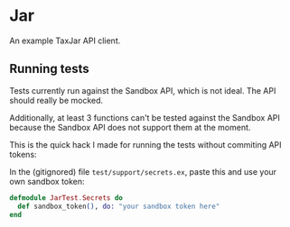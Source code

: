 # Jar

An example TaxJar API client.

## Running tests

Tests currently run against the Sandbox API, which is not ideal.
The API should really be mocked.

Additionally, at least 3 functions can't be tested against the Sandbox API
because the Sandbox API does not support them at the moment.

This is the quick hack I made for running the tests without commiting API tokens:

In the (gitignored) file `test/support/secrets.ex`, paste this and use your own sandbox token:

```elixir
defmodule JarTest.Secrets do
  def sandbox_token(), do: "your sandbox token here"
end
```
